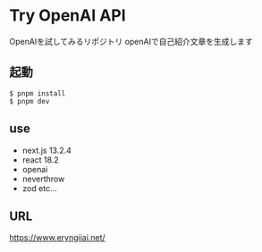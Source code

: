 # Try OpenAI API

OpenAIを試してみるリポジトリ
openAIで自己紹介文章を生成します

## 起動

```
$ pnpm install
$ pnpm dev
```

## use

- next.js 13.2.4
- react 18.2
- openai
- neverthrow
- zod
etc...

## URL

https://www.eryngiiai.net/

